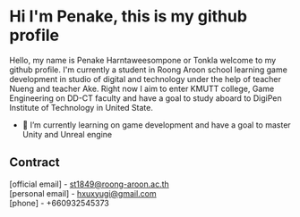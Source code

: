 # Hi I'm Penake, this is my github profile


Hello, my name is Penake Harntaweesompone or Tonkla welcome to my github profile. I'm currently a student in Roong Aroon school learning game development in studio of digital and technology under the help of teacher Nueng and teacher Ake. Right now I aim to enter KMUTT college, Game Engineering on DD-CT faculty and have a goal to study aboard to DigiPen Institute of Technology in United State.



- 🌱 I’m currently learning on game development and have a goal to master Unity and Unreal engine

## Contract
[official email] - st1849@roong-aroon.ac.th<br>
[personal email] - hxuxyugi@gmail.com<br>
[phone] - +660932545373<br>

<!--
**PenakeHarntaweesompone/PenakeHarntaweesompone** is a ✨ _special_ ✨ repository because its `README.md` (this file) appears on your GitHub profile.

Here are some ideas to get you started:

- 🔭 I’m currently working on ...
- 🌱 I’m currently learning ...
- 👯 I’m looking to collaborate on ...
- 🤔 I’m looking for help with ...
- 💬 Ask me about ...
- 📫 How to reach me: ...
- 😄 Pronouns: ...
- ⚡ Fun fact: ...
-->
